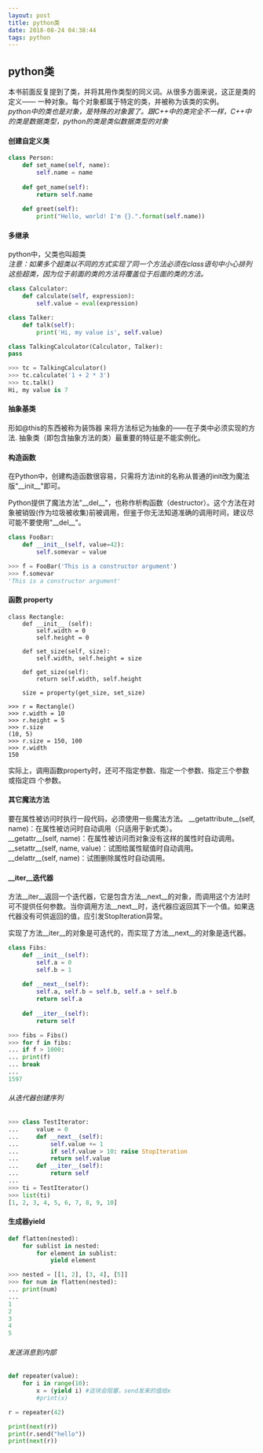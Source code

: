 ```yaml
---
layout: post
title: python类
date: 2018-08-24 04:38:44
tags: python
---
```


##  python类

本书前面反复提到了类，并将其用作类型的同义词。从很多方面来说，这正是类的定义—— 一种对象。每个对象都属于特定的类，并被称为该类的实例。   
*python中的类也是对象，是特殊的对象罢了。跟C++中的类完全不一样，C\+\+中的类是数据类型，python的类是类似数据类型的对象*


#### 创建自定义类
```python
class Person:
    def set_name(self, name):
        self.name = name
        
    def get_name(self):
        return self.name
        
    def greet(self):
        print("Hello, world! I'm {}.".format(self.name))
```

<!--more-->

#### 多继承
python中，父类也叫超类  
*注意：如果多个超类以不同的方式实现了同一个方法必须在class语句中小心排列这些超类，因为位于前面的类的方法将覆盖位于后面的类的方法。*
```python
class Calculator:
    def calculate(self, expression):
        self.value = eval(expression)

class Talker:
    def talk(self):
        print('Hi, my value is', self.value)

class TalkingCalculator(Calculator, Talker):
pass

>>> tc = TalkingCalculator()
>>> tc.calculate('1 + 2 * 3')
>>> tc.talk()
Hi, my value is 7
```

#### 抽象基类

形如@this的东西被称为装饰器 来将方法标记为抽象的——在子类中必须实现的方法.
抽象类（即包含抽象方法的类）最重要的特征是不能实例化。

#### 构造函数

在Python中，创建构造函数很容易，只需将方法init的名称从普通的init改为魔法版"\_\_init\_\_"即可。

Python提供了魔法方法"\_\_del\_\_"，也称作析构函数（destructor）。这个方法在对象被销毁(作为垃圾被收集)前被调用，但鉴于你无法知道准确的调用时间，建议尽可能不要使用"\_\_del\_\_"。

```python
class FooBar:
    def __init__(self, value=42):
        self.somevar = value

>>> f = FooBar('This is a constructor argument')
>>> f.somevar
'This is a constructor argument'
```

#### 函数 property
```
class Rectangle:
    def __init__ (self):
        self.width = 0
        self.height = 0

    def set_size(self, size):
        self.width, self.height = size

    def get_size(self):
        return self.width, self.height
    
    size = property(get_size, set_size)

>>> r = Rectangle()
>>> r.width = 10
>>> r.height = 5
>>> r.size
(10, 5)
>>> r.size = 150, 100
>>> r.width
150
```
实际上，调用函数property时，还可不指定参数、指定一个参数、指定三个参数或指定四
个参数。

#### 其它魔法方法
要在属性被访问时执行一段代码，必须使用一些魔法方法。
\_\_getattribute\_\_(self, name)：在属性被访问时自动调用（只适用于新式类）。  
\_\_getattr\_\_(self, name)：在属性被访问而对象没有这样的属性时自动调用。  
\_\_setattr\_\_(self, name, value)：试图给属性赋值时自动调用。  
\_\_delattr\_\_(self, name)：试图删除属性时自动调用。  

#### \_\_iter\_\_迭代器

方法\_\_iter\_\_返回一个迭代器，它是包含方法\_\_next\_\_的对象，而调用这个方法时可不提供任何参数。当你调用方法\_\_next\_\_时，迭代器应返回其下一个值。如果迭代器没有可供返回的值，应引发StopIteration异常。

实现了方法\_\_iter\_\_的对象是可迭代的，而实现了方法\_\_next\_\_的对象是迭代器。

```python
class Fibs:
    def __init__(self):
        self.a = 0
        self.b = 1
    
    def __next__(self):
        self.a, self.b = self.b, self.a + self.b
        return self.a
        
    def __iter__(self):
        return self

>>> fibs = Fibs()
>>> for f in fibs:
... if f > 1000:
... print(f)
... break
...
1597
```
###### 从迭代器创建序列
```python
>>> class TestIterator:
...     value = 0
...     def __next__(self):
...         self.value += 1
...         if self.value > 10: raise StopIteration
...         return self.value
...     def __iter__(self):
...         return self
...
>>> ti = TestIterator()
>>> list(ti) 
[1, 2, 3, 4, 5, 6, 7, 8, 9, 10]
```

#### 生成器yield 

```python
def flatten(nested):
    for sublist in nested:
        for element in sublist:
            yield element

>>> nested = [[1, 2], [3, 4], [5]]
>>> for num in flatten(nested):
... print(num)
...
1
2
3
4
5
```

###### 发送消息到内部
```python
def repeater(value):
    for i in range(10):
        x = (yield i) #这块会阻塞，send发来的值给x
        #print(x)

r = repeater(42)

print(next(r))
print(r.send("hello"))
print(next(r))
```
